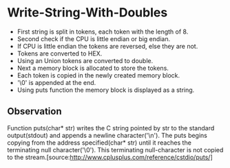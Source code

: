 # Write-String-With-Doubles

- First string is split in tokens, each token with the length of 8.
- Second check if the CPU is little endian or big endian.
- If CPU is little endian the tokens are reversed, else they are not.
- Tokens are converted to HEX.
- Using an Union tokens are converted to double.
- Next a memory block is allocated to store the tokens.
- Each token is copied in the newly created memory block.
- '\0' is appended at the end.
- Using puts function the memory block is displayed as a string.

## Observation
Function puts(char* str) writes the C string pointed by str to the standard output(stdout) and appends a newline character('\n').
The puts begins copying from the address specified(char* str) until it reaches the terminating null character('\0').
This terminating null-character is not copied to the stream.[source:http://www.cplusplus.com/reference/cstdio/puts/]
